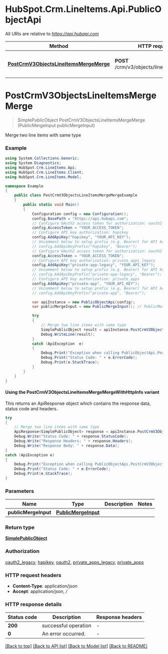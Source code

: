 # HubSpot.Crm.LineItems.Api.PublicObjectApi

All URIs are relative to *https://api.hubapi.com*

| Method | HTTP request | Description |
|--------|--------------|-------------|
| [**PostCrmV3ObjectsLineItemsMergeMerge**](PublicObjectApi.md#postcrmv3objectslineitemsmergemerge) | **POST** /crm/v3/objects/line_items/merge | Merge two line items with same type |

<a id="postcrmv3objectslineitemsmergemerge"></a>
# **PostCrmV3ObjectsLineItemsMergeMerge**
> SimplePublicObject PostCrmV3ObjectsLineItemsMergeMerge (PublicMergeInput publicMergeInput)

Merge two line items with same type

### Example
```csharp
using System.Collections.Generic;
using System.Diagnostics;
using HubSpot.Crm.LineItems.Api;
using HubSpot.Crm.LineItems.Client;
using HubSpot.Crm.LineItems.Model;

namespace Example
{
    public class PostCrmV3ObjectsLineItemsMergeMergeExample
    {
        public static void Main()
        {
            Configuration config = new Configuration();
            config.BasePath = "https://api.hubapi.com";
            // Configure OAuth2 access token for authorization: oauth2_legacy
            config.AccessToken = "YOUR_ACCESS_TOKEN";
            // Configure API key authorization: hapikey
            config.AddApiKey("hapikey", "YOUR_API_KEY");
            // Uncomment below to setup prefix (e.g. Bearer) for API key, if needed
            // config.AddApiKeyPrefix("hapikey", "Bearer");
            // Configure OAuth2 access token for authorization: oauth2
            config.AccessToken = "YOUR_ACCESS_TOKEN";
            // Configure API key authorization: private_apps_legacy
            config.AddApiKey("private-app-legacy", "YOUR_API_KEY");
            // Uncomment below to setup prefix (e.g. Bearer) for API key, if needed
            // config.AddApiKeyPrefix("private-app-legacy", "Bearer");
            // Configure API key authorization: private_apps
            config.AddApiKey("private-app", "YOUR_API_KEY");
            // Uncomment below to setup prefix (e.g. Bearer) for API key, if needed
            // config.AddApiKeyPrefix("private-app", "Bearer");

            var apiInstance = new PublicObjectApi(config);
            var publicMergeInput = new PublicMergeInput(); // PublicMergeInput | 

            try
            {
                // Merge two line items with same type
                SimplePublicObject result = apiInstance.PostCrmV3ObjectsLineItemsMergeMerge(publicMergeInput);
                Debug.WriteLine(result);
            }
            catch (ApiException  e)
            {
                Debug.Print("Exception when calling PublicObjectApi.PostCrmV3ObjectsLineItemsMergeMerge: " + e.Message);
                Debug.Print("Status Code: " + e.ErrorCode);
                Debug.Print(e.StackTrace);
            }
        }
    }
}
```

#### Using the PostCrmV3ObjectsLineItemsMergeMergeWithHttpInfo variant
This returns an ApiResponse object which contains the response data, status code and headers.

```csharp
try
{
    // Merge two line items with same type
    ApiResponse<SimplePublicObject> response = apiInstance.PostCrmV3ObjectsLineItemsMergeMergeWithHttpInfo(publicMergeInput);
    Debug.Write("Status Code: " + response.StatusCode);
    Debug.Write("Response Headers: " + response.Headers);
    Debug.Write("Response Body: " + response.Data);
}
catch (ApiException e)
{
    Debug.Print("Exception when calling PublicObjectApi.PostCrmV3ObjectsLineItemsMergeMergeWithHttpInfo: " + e.Message);
    Debug.Print("Status Code: " + e.ErrorCode);
    Debug.Print(e.StackTrace);
}
```

### Parameters

| Name | Type | Description | Notes |
|------|------|-------------|-------|
| **publicMergeInput** | [**PublicMergeInput**](PublicMergeInput.md) |  |  |

### Return type

[**SimplePublicObject**](SimplePublicObject.md)

### Authorization

[oauth2_legacy](../README.md#oauth2_legacy), [hapikey](../README.md#hapikey), [oauth2](../README.md#oauth2), [private_apps_legacy](../README.md#private_apps_legacy), [private_apps](../README.md#private_apps)

### HTTP request headers

 - **Content-Type**: application/json
 - **Accept**: application/json, */*


### HTTP response details
| Status code | Description | Response headers |
|-------------|-------------|------------------|
| **200** | successful operation |  -  |
| **0** | An error occurred. |  -  |

[[Back to top]](#) [[Back to API list]](../README.md#documentation-for-api-endpoints) [[Back to Model list]](../README.md#documentation-for-models) [[Back to README]](../README.md)


